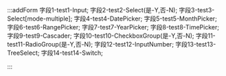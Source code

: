 :::addForm
字段1-test1-Input;
字段2-test2-Select(是-Y,否-N);
字段3-test3-Select[mode-multiple];
字段4-test4-DatePicker;
字段5-test5-MonthPicker;
字段6-test6-RangePicker;
字段7-test7-YearPicker;
字段8-test8-TimePicker;
字段9-test9-Cascader;
字段10-test10-CheckboxGroup(是-Y,否-N);
字段11-test11-RadioGroup(是-Y,否-N);
字段12-test12-InputNumber;
字段13-test13-TreeSelect;
字段14-test14-Switch;

:::